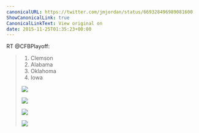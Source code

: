 ```yaml
---
canonicalURL: https://twitter.com/jmjordan/status/669328496989081600
ShowCanonicalLink: true
CanonicalLinkText: View original on
date: 2015-11-25T01:35:23+00:00
---
```

RT @CFBPlayoff:
> 1. Clemson 
> 2. Alabama 
> 3. Oklahoma 
> 4. Iowa 
> 
> ![](/images/669306925880750080-CUnbGXXUsAAFuIH.jpg)
> 
> ![](/images/669306925880750080-CUnbGXoUEAA6vEx.jpg)
> 
> ![](/images/669306925880750080-CUnbGX0VAAA_AYA.jpg)
> 
> ![](/images/669306925880750080-CUnbGYGUEAA8EuR.jpg)